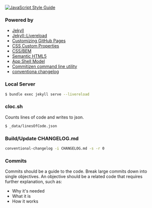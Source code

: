 [![JavaScript Style Guide](https://img.shields.io/badge/code_style-standard-brightgreen.svg)](https://standardjs.com)

### Powered by
- [Jekyll](http://jekyllrb.com)
- [Jekyll::Livereload](https://github.com/RobertDeRose/jekyll-livereload)
- [Customizing GitHub Pages](https://help.github.com/categories/customizing-github-pages/)
- [CSS Custom Properties](https://www.smashingmagazine.com/2017/04/start-using-css-custom-properties/)
- [CSS/BEM](https://en.bem.info/methodology/quick-start/)
- [Semantic HTML5](http://www.hongkiat.com/blog/html-5-semantics/)
- [App Shell Model](https://developers.google.com/web/fundamentals/architecture/app-shell)
- [Commitizen command line utility](https://github.com/commitizen/cz-cli)
- [conventiona changelog](https://github.com/conventional-changelog/conventional-changelog)

### Local Server
```bash
$ bundle exec jekyll serve --livereload
```

### cloc.sh
Counts lines of code and writes to json.
```bash
$ _data/linesOfCode.json
```

### Build/Update CHANGELOG.md
```bash
conventional-changelog -i CHANGELOG.md -s -r 0
```

### Commits
Commits should be a guide to the code.
Break large commits down into single objectives.
An objective should be a related code that requires further explanation, such as:
- Why it's needed
- What it is
- How it works
